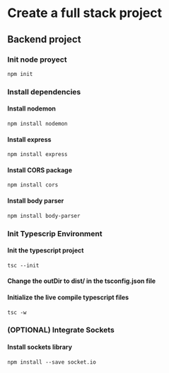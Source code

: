 # Create a full stack project



## Backend project


### Init node proyect
```
npm init
```

### Install dependencies

#### Install nodemon
```
npm install nodemon
```

#### Install express
```
npm install express
```

#### Install CORS package
```
npm install cors
```

#### Install body parser
```
npm install body-parser
```

### Init Typescrip Environment

#### Init the typescript project
```
tsc --init
```

#### Change the outDir to dist/ in the tsconfig.json file

#### Initialize the live compile typescript files
```
tsc -w
```

### (OPTIONAL) Integrate Sockets

#### Install sockets library
```
npm install --save socket.io
```
